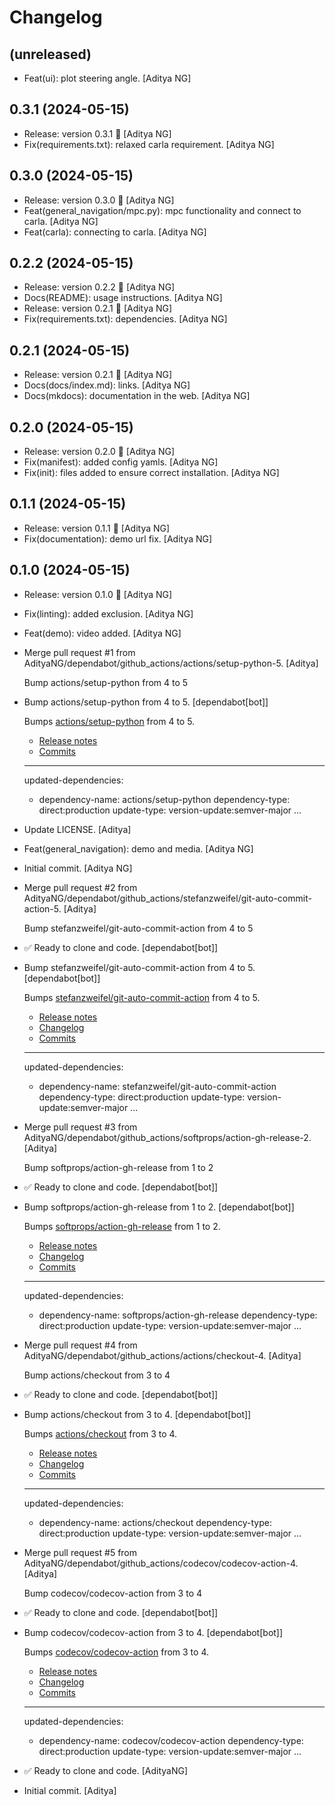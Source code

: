 Changelog
=========


(unreleased)
------------
- Feat(ui): plot steering angle. [Aditya NG]


0.3.1 (2024-05-15)
------------------
- Release: version 0.3.1 🚀 [Aditya NG]
- Fix(requirements.txt): relaxed carla requirement. [Aditya NG]


0.3.0 (2024-05-15)
------------------
- Release: version 0.3.0 🚀 [Aditya NG]
- Feat(general_navigation/mpc.py): mpc functionality and connect to
  carla. [Aditya NG]
- Feat(carla): connecting to carla. [Aditya NG]


0.2.2 (2024-05-15)
------------------
- Release: version 0.2.2 🚀 [Aditya NG]
- Docs(README): usage instructions. [Aditya NG]
- Release: version 0.2.1 🚀 [Aditya NG]
- Fix(requirements.txt): dependencies. [Aditya NG]


0.2.1 (2024-05-15)
------------------
- Release: version 0.2.1 🚀 [Aditya NG]
- Docs(docs/index.md): links. [Aditya NG]
- Docs(mkdocs): documentation in the web. [Aditya NG]


0.2.0 (2024-05-15)
------------------
- Release: version 0.2.0 🚀 [Aditya NG]
- Fix(manifest): added config yamls. [Aditya NG]
- Fix(init): files added to ensure correct installation. [Aditya NG]


0.1.1 (2024-05-15)
------------------
- Release: version 0.1.1 🚀 [Aditya NG]
- Fix(documentation): demo url fix. [Aditya NG]


0.1.0 (2024-05-15)
------------------
- Release: version 0.1.0 🚀 [Aditya NG]
- Fix(linting): added exclusion. [Aditya NG]
- Feat(demo): video added. [Aditya NG]
- Merge pull request #1 from
  AdityaNG/dependabot/github_actions/actions/setup-python-5. [Aditya]

  Bump actions/setup-python from 4 to 5
- Bump actions/setup-python from 4 to 5. [dependabot[bot]]

  Bumps [actions/setup-python](https://github.com/actions/setup-python) from 4 to 5.
  - [Release notes](https://github.com/actions/setup-python/releases)
  - [Commits](https://github.com/actions/setup-python/compare/v4...v5)

  ---
  updated-dependencies:
  - dependency-name: actions/setup-python
    dependency-type: direct:production
    update-type: version-update:semver-major
  ...
- Update LICENSE. [Aditya]
- Feat(general_navigation): demo and media. [Aditya NG]
- Initial commit. [Aditya NG]
- Merge pull request #2 from
  AdityaNG/dependabot/github_actions/stefanzweifel/git-auto-commit-
  action-5. [Aditya]

  Bump stefanzweifel/git-auto-commit-action from 4 to 5
- ✅ Ready to clone and code. [dependabot[bot]]
- Bump stefanzweifel/git-auto-commit-action from 4 to 5.
  [dependabot[bot]]

  Bumps [stefanzweifel/git-auto-commit-action](https://github.com/stefanzweifel/git-auto-commit-action) from 4 to 5.
  - [Release notes](https://github.com/stefanzweifel/git-auto-commit-action/releases)
  - [Changelog](https://github.com/stefanzweifel/git-auto-commit-action/blob/master/CHANGELOG.md)
  - [Commits](https://github.com/stefanzweifel/git-auto-commit-action/compare/v4...v5)

  ---
  updated-dependencies:
  - dependency-name: stefanzweifel/git-auto-commit-action
    dependency-type: direct:production
    update-type: version-update:semver-major
  ...
- Merge pull request #3 from
  AdityaNG/dependabot/github_actions/softprops/action-gh-release-2.
  [Aditya]

  Bump softprops/action-gh-release from 1 to 2
- ✅ Ready to clone and code. [dependabot[bot]]
- Bump softprops/action-gh-release from 1 to 2. [dependabot[bot]]

  Bumps [softprops/action-gh-release](https://github.com/softprops/action-gh-release) from 1 to 2.
  - [Release notes](https://github.com/softprops/action-gh-release/releases)
  - [Changelog](https://github.com/softprops/action-gh-release/blob/master/CHANGELOG.md)
  - [Commits](https://github.com/softprops/action-gh-release/compare/v1...v2)

  ---
  updated-dependencies:
  - dependency-name: softprops/action-gh-release
    dependency-type: direct:production
    update-type: version-update:semver-major
  ...
- Merge pull request #4 from
  AdityaNG/dependabot/github_actions/actions/checkout-4. [Aditya]

  Bump actions/checkout from 3 to 4
- ✅ Ready to clone and code. [dependabot[bot]]
- Bump actions/checkout from 3 to 4. [dependabot[bot]]

  Bumps [actions/checkout](https://github.com/actions/checkout) from 3 to 4.
  - [Release notes](https://github.com/actions/checkout/releases)
  - [Changelog](https://github.com/actions/checkout/blob/main/CHANGELOG.md)
  - [Commits](https://github.com/actions/checkout/compare/v3...v4)

  ---
  updated-dependencies:
  - dependency-name: actions/checkout
    dependency-type: direct:production
    update-type: version-update:semver-major
  ...
- Merge pull request #5 from
  AdityaNG/dependabot/github_actions/codecov/codecov-action-4. [Aditya]

  Bump codecov/codecov-action from 3 to 4
- ✅ Ready to clone and code. [dependabot[bot]]
- Bump codecov/codecov-action from 3 to 4. [dependabot[bot]]

  Bumps [codecov/codecov-action](https://github.com/codecov/codecov-action) from 3 to 4.
  - [Release notes](https://github.com/codecov/codecov-action/releases)
  - [Changelog](https://github.com/codecov/codecov-action/blob/main/CHANGELOG.md)
  - [Commits](https://github.com/codecov/codecov-action/compare/v3...v4)

  ---
  updated-dependencies:
  - dependency-name: codecov/codecov-action
    dependency-type: direct:production
    update-type: version-update:semver-major
  ...
- ✅ Ready to clone and code. [AdityaNG]
- Initial commit. [Aditya]


